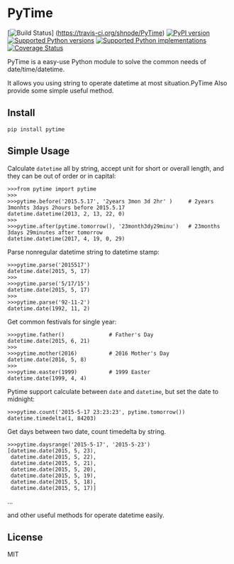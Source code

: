 # PyTime
[![Build Status](https://travis-ci.org/shnode/PyTime.svg?branch=master)] (https://travis-ci.org/shnode/PyTime)
[![PyPI version](https://badge.fury.io/py/pytime.svg)](http://badge.fury.io/py/pytime)
[![Supported Python versions](https://pypip.in/py_versions/pytime/badge.svg)](https://pypi.python.org/pypi/pytime/)
[![Supported Python implementations](https://pypip.in/implementation/pytime/badge.svg)](https://pypi.python.org/pypi/pytime/)
[![Coverage Status](https://coveralls.io/repos/shnode/PyTime/badge.svg)](https://coveralls.io/r/shnode/PyTime)

PyTime is a easy-use Python module to solve the common needs of date/time/datetime.

It allows you using string to operate datetime at most situation.PyTime Also provide some simple useful method.


## Install

    pip install pytime

## Simple Usage

Calculate `datetime` all by string, accept unit for short or overall length, and they can be out of order or in capital:

    >>>from pytime import pytime
    >>>
    >>>pytime.before('2015.5.17', '2years 3mon 3d 2hr' )     # 2years 3monhts 3days 2hours before 2015.5.17
    datetime.datetime(2013, 2, 13, 22, 0)
    >>>
    >>>pytime.after(pytime.tomorrow(), '23month3dy29minu')   # 23months 3days 29minutes after tomorrow
    datetime.datetime(2017, 4, 19, 0, 29)

Parse nonregular datetime string to datetime stamp:

    >>>pytime.parse('2015517')
    datetime.date(2015, 5, 17)
    >>>
    >>>pytime.parse('5/17/15')
    datetime.date(2015, 5, 17)
    >>>
    >>>pytime.parse('92-11-2')
    datetime.date(1992, 11, 2)

Get common festivals for single year:

    >>>pytime.father()              # Father's Day
    datetime.date(2015, 6, 21)
    >>>
    >>>pytime.mother(2016)          # 2016 Mother's Day
    datetime.date(2016, 5, 8)
    >>>
    >>>pytime.easter(1999)          # 1999 Easter
    datetime.date(1999, 4, 4)


Pytime support calculate between `date` and `datetime`, but set the date to midnight:

    >>>pytime.count('2015-5-17 23:23:23', pytime.tomorrow())
    datetime.timedelta(1, 84203)


Get days between two date, count timedelta by string.

    >>>pytime.daysrange('2015-5-17', '2015-5-23')
    [datetime.date(2015, 5, 23),
     datetime.date(2015, 5, 22),
     datetime.date(2015, 5, 21),
     datetime.date(2015, 5, 20),
     datetime.date(2015, 5, 19),
     datetime.date(2015, 5, 18),
     datetime.date(2015, 5, 17)]

...

and other useful methods for operate datetime easily.


## License

MIT
